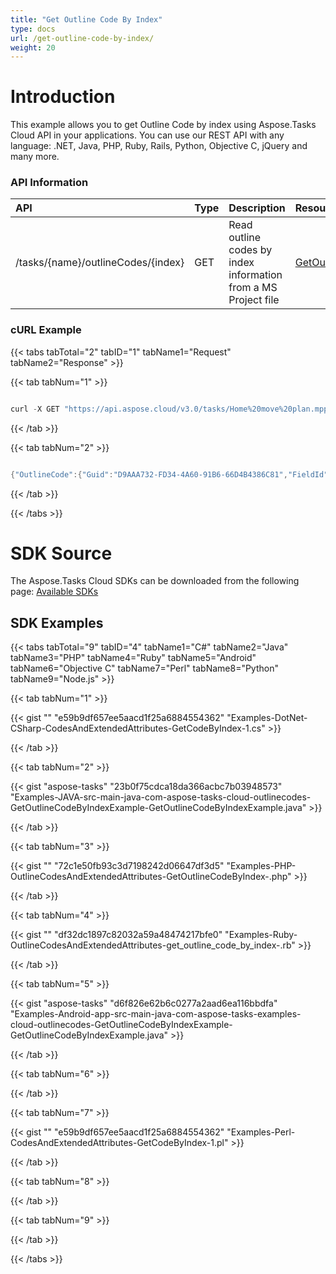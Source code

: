 ```yaml
---
title: "Get Outline Code By Index"
type: docs
url: /get-outline-code-by-index/
weight: 20
---
```


# **Introduction**
This example allows you to get Outline Code by index using Aspose.Tasks Cloud API in your applications. You can use our REST API with any language: .NET, Java, PHP, Ruby, Rails, Python, Objective C, jQuery and many more.
### **API Information**

|**API**|**Type**|**Description**|**Resource Link**|
| :- | :- | :- | :- |
|/tasks/{name}/outlineCodes/{index}|GET|Read outline codes by index information from a MS Project file|[GetOutlineCodeByIndex](https://apireference.aspose.cloud/tasks/#/TasksOutlineCodes/GetOutlineCodeByIndex)|
### **cURL Example**
{{< tabs tabTotal="2" tabID="1" tabName1="Request" tabName2="Response" >}}

{{< tab tabNum="1" >}}

```java

curl -X GET "https://api.aspose.cloud/v3.0/tasks/Home%20move%20plan.mpp/outlineCodes/1" -H "accept: application/json" -H "authorization: Bearer eyJhbGciOiJSUzI1NiIsInR5cCI6IkpXVCJ9.eyJuYmYiOjE1NjM0MDAzMjMsImV4cCI6MTU2MzQ4NjcyMywiaXNzIjoiaHR0cHM6Ly9hcGkuYXNwb3NlLmNsb3VkIiwiYXVkIjpbImh0dHBzOi8vYXBpLmFzcG9zZS5jbG91ZC9yZXNvdXJjZXMiLCJhcGkucGxhdGZvcm0iLCJhcGkucHJvZHVjdHMiXSwiY2xpZW50X2lkIjoiOWYwYjI2ZDEtMGYxZi00MDNiLTliYTQtMTMzMzk4MGFjNmRiIiwiY2xpZW50X2lkU3J2SWQiOiIiLCJzY29wZSI6WyJhcGkucGxhdGZvcm0iLCJhcGkucHJvZHVjdHMiXX0.VnQYUjuLEj9O7vnJoXL91iuWfOHFIxVzDn47ROH6MsBEDy3yDGWdSeyL-fN4yshhB3jfBLKovNlepoqKJh9jkvqMH86c7bSZKmZR\_zUQvUOyvxVnsDl\_JwbaVpoy4JJY2JitRgkLhWXk44YsM0zwUjyrTnD0uQ9tS0J1iS11XqF678ojglFRNn6naCQ\_qPv1BsCr0kstGH1JdxPdc476pp9oRjc9SVZzgMCWSvCMkGI6P5evi19IMPdP1icTGhwOBvmbgL9erV7fhCpc7H7VPSkjvmKVxI12klnEaCQrqpxUXnEbjKJDgXs-XTrlxHffWZLzqUDeQW7arKrMexpzDQ"

```

{{< /tab >}}

{{< tab tabNum="2" >}}

```java

{"OutlineCode":{"Guid":"D9AAA732-FD34-4A60-91B6-66D4B4386C81","FieldId":"188744096","FieldName":"Outline Code1","Alias":"Skills","PhoneticAlias":null,"Values":[{"ValueId":1,"FieldGuid":"6FBE9A7C-9CD2-4031-A3C7-BE61F13946C6","Type":6,"ParentValueId":0,"Value":"Consultants","Description":"Consultants","IsCollapsed":false},{"ValueId":5,"FieldGuid":"DC928D92-66D9-4DC8-86AA-01C815CB7032","Type":6,"ParentValueId":0,"Value":"Testers","Description":"Testers","IsCollapsed":false},{"ValueId":2,"FieldGuid":"909E3408-38C5-4AF5-BFFF-325DB85813BA","Type":6,"ParentValueId":1,"Value":"201","Description":"Finance Consultant","IsCollapsed":false},{"ValueId":3,"FieldGuid":"8FD0C5BE-5427-490E-84A5-439154AFA93E","Type":6,"ParentValueId":1,"Value":"202","Description":"Fixed Assets Consultants","IsCollapsed":false},{"ValueId":4,"FieldGuid":"02D91AFB-F592-4E02-B649-30DAFB7FF22D","Type":6,"ParentValueId":1,"Value":"203","Description":"Production consultant","IsCollapsed":false},{"ValueId":6,"FieldGuid":"AB445DB2-B645-4E9B-9F9D-7096E1D43519","Type":6,"ParentValueId":5,"Value":"301","Description":"Database Tester","IsCollapsed":false},{"ValueId":7,"FieldGuid":"619625AE-CF4A-4760-A17F-3BA4A4CA1A3E","Type":6,"ParentValueId":5,"Value":"302","Description":"Application Tester","IsCollapsed":false},{"ValueId":8,"FieldGuid":"11D10B4A-21B2-4BD7-BC79-7A7543F8996E","Type":6,"ParentValueId":5,"Value":"303","Description":"Report Tester","IsCollapsed":false}],"Enterprise":false,"EnterpriseOutlineCodeAlias":0,"ResourceSubstitutionEnabled":false,"LeafOnly":false,"AllLevelsRequired":false,"OnlyTableValuesAllowed":true,"Masks":[{"Level":1,"Type":4,"Length":0,"Separator":"."},{"Level":2,"Type":1,"Length":3,"Separator":"."}],"ShowIndent":true},"Code":200,"Status":"OK"}

```

{{< /tab >}}

{{< /tabs >}}
# **SDK Source**
The Aspose.Tasks Cloud SDKs can be downloaded from the following page: [Available SDKs](/available-sdks/)
## **SDK Examples**
{{< tabs tabTotal="9" tabID="4" tabName1="C#" tabName2="Java" tabName3="PHP" tabName4="Ruby" tabName5="Android" tabName6="Objective C" tabName7="Perl" tabName8="Python" tabName9="Node.js" >}}

{{< tab tabNum="1" >}}

{{< gist "" "e59b9df657ee5aacd1f25a6884554362" "Examples-DotNet-CSharp-CodesAndExtendedAttributes-GetCodeByIndex-1.cs" >}}

{{< /tab >}}

{{< tab tabNum="2" >}}

{{< gist "aspose-tasks" "23b0f75cdca18da366acbc7b03948573" "Examples-JAVA-src-main-java-com-aspose-tasks-cloud-outlinecodes-GetOutlineCodeByIndexExample-GetOutlineCodeByIndexExample.java" >}}

{{< /tab >}}

{{< tab tabNum="3" >}}

{{< gist "" "72c1e50fb93c3d7198242d06647df3d5" "Examples-PHP-OutlineCodesAndExtendedAttributes-GetOutlineCodeByIndex-.php" >}}

{{< /tab >}}

{{< tab tabNum="4" >}}

{{< gist "" "df32dc1897c82032a59a48474217bfe0" "Examples-Ruby-OutlineCodesAndExtendedAttributes-get\_outline\_code\_by\_index-.rb" >}}

{{< /tab >}}

{{< tab tabNum="5" >}}

{{< gist "aspose-tasks" "d6f826e62b6c0277a2aad6ea116bbdfa" "Examples-Android-app-src-main-java-com-aspose-tasks-examples-cloud-outlinecodes-GetOutlineCodeByIndexExample-GetOutlineCodeByIndexExample.java" >}}

{{< /tab >}}

{{< tab tabNum="6" >}}

{{< /tab >}}

{{< tab tabNum="7" >}}

{{< gist "" "e59b9df657ee5aacd1f25a6884554362" "Examples-Perl-CodesAndExtendedAttributes-GetCodeByIndex-1.pl" >}}

{{< /tab >}}

{{< tab tabNum="8" >}}

{{< /tab >}}

{{< tab tabNum="9" >}}

{{< /tab >}}

{{< /tabs >}}
